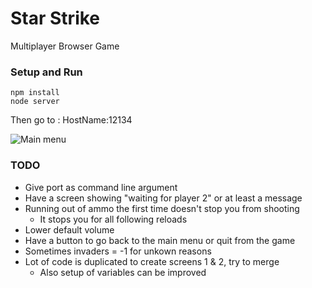 # Star Strike
Multiplayer Browser Game

### Setup and Run
```
npm install 
node server 
```

Then go to : HostName:12134

![Main menu](https://i.imgur.com/tLFJxff.png)

### TODO
* Give port as command line argument
* Have a screen showing "waiting for player 2" or at least a message
* Running out of ammo the first time doesn't stop you from shooting
  * It stops you for all following reloads
* Lower default volume
* Have a button to go back to the main menu or quit from the game
* Sometimes invaders = -1 for unkown reasons
* Lot of code is duplicated to create screens 1 & 2, try to merge
	* Also setup of variables can be improved
